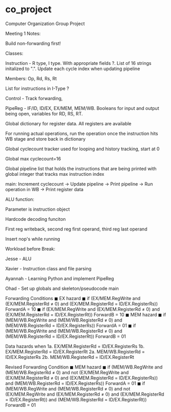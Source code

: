 # co_project
Computer Organization Group Project

Meeting 1 Notes:

Build non-forwarding first!

Classes:

Instruction - R type, I type. With appropriate fields ?. List of 16 strings initalized to ".". Update each cycle index when updating pipeline

Members: Op, Rd, Rs, Rt


List for instructions in I-Type ?

Control - Track forwarding, 

PipeReg - IF/ID, ID/EX, EX/MEM, MEM/WB. Booleans for input and output being open, variables for RD, RS, RT.

Global dictionary for register data. All registers are available

For running actual operations, run the operation once the instruction hits WB stage and store back in dictionary

Global cyclecount tracker used for looping and history tracking, start at 0

Global max cyclecount=16

Global pipeline list that holds the instructions that are being printed with global integer that tracks max instruction index

main: Increment cyclecount -> Update pipeline -> Print pipeline -> Run operation in WB -> Print register data

ALU function:

Parameter is instruction object

Hardcode decoding funciton

First reg writeback, second reg first operand, third reg last operand


Insert nop's while running


Workload before Break:

Jesse - ALU

Xavier - Instruction class and file parsing

Ayannah - Learning Python and implement PipeReg

Ohad - Set up globals and skeleton/pseudocode main


Forwarding Conditions
◼ EX hazard
◼ if (EX/MEM.RegWrite and (EX/MEM.RegisterRd ≠ 0)
and (EX/MEM.RegisterRd = ID/EX.RegisterRs))
ForwardA = 10
◼ if (EX/MEM.RegWrite and (EX/MEM.RegisterRd ≠ 0)
and (EX/MEM.RegisterRd = ID/EX.RegisterRt))
ForwardB = 10
◼ MEM hazard
◼ if (MEM/WB.RegWrite and (MEM/WB.RegisterRd ≠ 0)
and (MEM/WB.RegisterRd = ID/EX.RegisterRs))
ForwardA = 01
◼ if (MEM/WB.RegWrite and (MEM/WB.RegisterRd ≠ 0)
and (MEM/WB.RegisterRd = ID/EX.RegisterRt))
ForwardB = 01

Data hazards when
1a. EX/MEM.RegisterRd = ID/EX.RegisterRs
1b. EX/MEM.RegisterRd = ID/EX.RegisterRt
2a. MEM/WB.RegisterRd = ID/EX.RegisterRs
2b. MEM/WB.RegisterRd = ID/EX.RegisterRt

Revised Forwarding Condition
◼ MEM hazard
◼ if (MEM/WB.RegWrite and (MEM/WB.RegisterRd ≠ 0)
and not (EX/MEM.RegWrite and (EX/MEM.RegisterRd ≠ 0)
and (EX/MEM.RegisterRd = ID/EX.RegisterRs))
and (MEM/WB.RegisterRd = ID/EX.RegisterRs))
ForwardA = 01
◼ if (MEM/WB.RegWrite and (MEM/WB.RegisterRd ≠ 0)
and not (EX/MEM.RegWrite and (EX/MEM.RegisterRd ≠ 0)
and (EX/MEM.RegisterRd = ID/EX.RegisterRt))
and (MEM/WB.RegisterRd = ID/EX.RegisterRt))
ForwardB = 01
